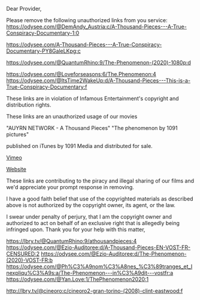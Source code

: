 
Dear Provider,

Please remove the following unauthorized links from you service:
https://odysee.com/@DemAndy_Austria:c/A-Thousand-Pieces---A-True-Conspiracy-Documentary-1:0


https://odysee.com/A-Thousand-Pieces---A-True-Conspiracy-Documentary-PY8GaleLKpg:c

https://odysee.com/@QuantumRhino:9/The-Phenomenon-(2020)-1080p:d

https://odysee.com/@Loveforseasons:6/The.Phenomenon:4
https://odysee.com/@ItsTime2WakeUp:d/A-Thousand-Pieces---This-is-a-True-Conspiracy-Documentary:f

These links are in violation of Infamous Entertainment's copyright and distribution rights.

These links are an unauthorized usage of our movies

"AUYRN NETWORK - A Thousand Pieces"
"The phenomenon by 1091 pictures" 

published on iTunes by 1091 Media and distributed for sale.

[Vimeo](https://vimeo.com/ondemand/athousandpieces)

[Website](https://www.athousandpieces.com/)

These links are contributing to the piracy and illegal sharing of our films and we'd appreciate your prompt response in removing.

I have a good faith belief that use of the copyrighted materials as described above is not authorized by the copyright owner, its agent, or the law.

I swear under penalty of perjury, that I am the copyright owner and authorized to act on behalf of an exclusive right that is allegedly being infringed upon.
Thank you for your help with this matter,

https://lbry.tv/@QuantumRhino:9/athousandpieces:4
https://odysee.com/@Ezio-Auditoree:d/A-Thousand-Pieces-EN-VOST-FR-CENSURED:2
https://odysee.com/@Ezio-Auditoree:d/The-Phenomenon-(2020)-VOST-FR:b
https://odysee.com/@Ph%C3%A9nom%C3%A8nes_%C3%89tranges_et_Inexpliqu%C3%A9s:a/The-Phenomenon---in%C3%A9dit---vostfr:a
https://odysee.com/@Yan.Love:1/ThePhenomenon2020:1

 http://lbry.tv/@cineoro:c/cineoro2-gran-torino-(2008)-clint-eastwood:f
